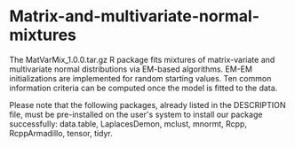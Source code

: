 # Matrix-and-multivariate-normal-mixtures

The MatVarMix_1.0.0.tar.gz R package fits mixtures of matrix-variate and multivariate normal distributions via EM-based algorithms.
EM-EM initializations are implemented for random starting values.
Ten common information criteria can be computed once the model is fitted to the data. 

Please note that the following packages, already listed in the DESCRIPTION file, must be pre-installed on the user's system to install our package successfully:
data.table, LaplacesDemon, mclust, mnormt, Rcpp, RcppArmadillo, tensor, tidyr.
